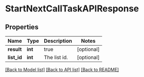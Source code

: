 # StartNextCallTaskAPIResponse

## Properties
Name | Type | Description | Notes
------------ | ------------- | ------------- | -------------
**result** | **int** | true | [optional] 
**list_id** | **int** | The list id. | [optional] 

[[Back to Model list]](../README.md#documentation-for-models) [[Back to API list]](../README.md#documentation-for-api-endpoints) [[Back to README]](../README.md)


